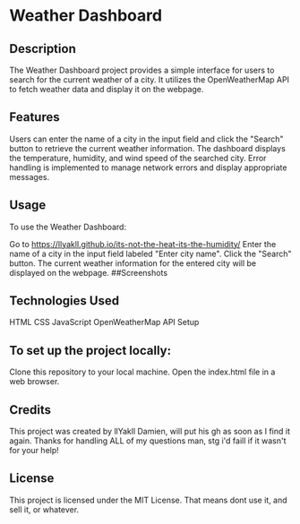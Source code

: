 # Weather Dashboard
## Description
The Weather Dashboard project provides a simple interface for users to search for the current weather of a city. It utilizes the OpenWeatherMap API to fetch weather data and display it on the webpage.

## Features
Users can enter the name of a city in the input field and click the "Search" button to retrieve the current weather information.
The dashboard displays the temperature, humidity, and wind speed of the searched city.
Error handling is implemented to manage network errors and display appropriate messages.
## Usage
To use the Weather Dashboard:

Go to https://llyakll.github.io/its-not-the-heat-its-the-humidity/
Enter the name of a city in the input field labeled "Enter city name".
Click the "Search" button.
The current weather information for the entered city will be displayed on the webpage.
##Screenshots


## Technologies Used
HTML
CSS
JavaScript
OpenWeatherMap API
Setup
## To set up the project locally:

Clone this repository to your local machine.
Open the index.html file in a web browser.
## Credits
This project was created by llYakll
Damien, will put his gh as soon as I find it again.
Thanks for handling ALL of my questions man, stg i'd faill if it wasn't for your help!
## License
This project is licensed under the MIT License.
That means dont use it, and sell it, or whatever.
